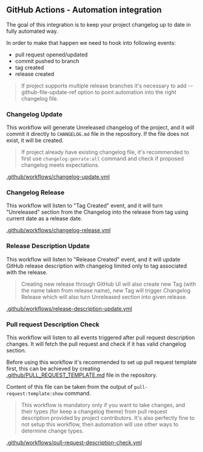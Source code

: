 ## GitHub Actions - Automation integration 

The goal of this integration is to keep your project changelog up to date in fully automated way. 

In order to make that happen we need to hook into following events: 

* pull request opened/updated
* commit pushed to branch 
* tag created 
* release created 

> If project supports multiple release branches it's necessary to add --github-file-update-ref option to point automation into
> the right changelog file. 

### Changelog Update 

This workflow will generate Unreleased changelog of the project, and it will commit it directly to `CHANGELOG.md` file 
in the repository. If the file does not exist, it will be created.

> If project already have existing changelog file, it's recommended to first use `changelog:genrate:all` command
and check if proposed changelog meets expectations. 

[.github/workflows/changelog-update.yml](/.github/workflows/changelog-update.yml)

### Changelog Release 

This workflow will listen to "Tag Created" event, and it will turn "Unreleased" section from the Changelog into the
release from tag using current date as a release date. 

[.github/workflows/changelog-release.yml](/.github/workflows/changelog-release.yml)

### Release Description Update

This workflow will listen to "Release Created" event, and it will update GitHub release description with changelog
limited only to tag associated with the release.

> Creating new release through GitHub UI will also create new Tag (with the name taken from release name), new Tag
> will trigger Changelog Release which will also turn Unreleased section into given release. 

[.github/workflows/release-description-update.yml](/.github/workflows/release-description-update.yml)

### Pull request Description Check

This workflow will listen to all events triggered after pull request description changes. It will fetch the pull request
and check if it has valid changelog section.

Before using this workflow it's recommended to set up pull request template first, this can be achieved by creating
[.github/PULL_REQUEST_TEMPLATE.md](https://github.com/aeon-php/.github/blob/master/.github/PULL_REQUEST_TEMPLATE.md) file in the repository. 

Content of this file can be taken from the output of `pull-request:template:show` command. 

> This workflow is mandatory only if you want to take changes, and their types (for keep a changelog theme) from pull
> request description provided by project contributors. It's also perfectly fine to not setup this workflow, then automation
> will use other ways to determine change types. 

[.github/workflows/pull-request-description-check.yml](/.github/workflows/pull-request-description-check.yml)
